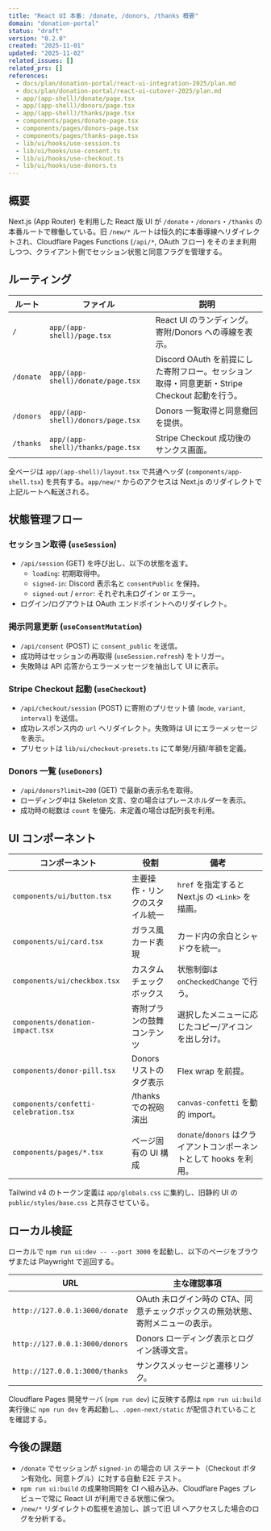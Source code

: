 ```yaml
---
title: "React UI 本番: /donate, /donors, /thanks 概要"
domain: "donation-portal"
status: "draft"
version: "0.2.0"
created: "2025-11-01"
updated: "2025-11-02"
related_issues: []
related_prs: []
references:
  - docs/plan/donation-portal/react-ui-integration-2025/plan.md
  - docs/plan/donation-portal/react-ui-cutover-2025/plan.md
  - app/(app-shell)/donate/page.tsx
  - app/(app-shell)/donors/page.tsx
  - app/(app-shell)/thanks/page.tsx
  - components/pages/donate-page.tsx
  - components/pages/donors-page.tsx
  - components/pages/thanks-page.tsx
  - lib/ui/hooks/use-session.ts
  - lib/ui/hooks/use-consent.ts
  - lib/ui/hooks/use-checkout.ts
  - lib/ui/hooks/use-donors.ts
---
```


## 概要

Next.js (App Router) を利用した React 版 UI が `/donate`・`/donors`・`/thanks` の本番ルートで稼働している。旧 `/new/*` ルートは恒久的に本番導線へリダイレクトされ、Cloudflare Pages Functions (`/api/*`, OAuth フロー) をそのまま利用しつつ、クライアント側でセッション状態と同意フラグを管理する。

## ルーティング

| ルート | ファイル | 説明 |
| --- | --- | --- |
| `/` | `app/(app-shell)/page.tsx` | React UI のランディング。寄附/Donors への導線を表示。 |
| `/donate` | `app/(app-shell)/donate/page.tsx` | Discord OAuth を前提にした寄附フロー。セッション取得・同意更新・Stripe Checkout 起動を行う。 |
| `/donors` | `app/(app-shell)/donors/page.tsx` | Donors 一覧取得と同意撤回を提供。 |
| `/thanks` | `app/(app-shell)/thanks/page.tsx` | Stripe Checkout 成功後のサンクス画面。 |

全ページは `app/(app-shell)/layout.tsx` で共通ヘッダ (`components/app-shell.tsx`) を共有する。`app/new/*` からのアクセスは Next.js のリダイレクトで上記ルートへ転送される。

## 状態管理フロー

### セッション取得 (`useSession`)

- `/api/session` (GET) を呼び出し、以下の状態を返す。
  - `loading`: 初期取得中。
  - `signed-in`: Discord 表示名と `consentPublic` を保持。
  - `signed-out` / `error`: それぞれ未ログイン or エラー。
- ログイン/ログアウトは OAuth エンドポイントへのリダイレクト。

### 掲示同意更新 (`useConsentMutation`)

- `/api/consent` (POST) に `consent_public` を送信。
- 成功時はセッションの再取得 (`useSession.refresh`) をトリガー。
- 失敗時は API 応答からエラーメッセージを抽出して UI に表示。

### Stripe Checkout 起動 (`useCheckout`)

- `/api/checkout/session` (POST) に寄附のプリセット値 (`mode`, `variant`, `interval`) を送信。
- 成功レスポンス内の `url` へリダイレクト。失敗時は UI にエラーメッセージを表示。
- プリセットは `lib/ui/checkout-presets.ts` にて単発/月額/年額を定義。

### Donors 一覧 (`useDonors`)

- `/api/donors?limit=200` (GET) で最新の表示名を取得。
- ローディング中は Skeleton 文言、空の場合はプレースホルダーを表示。
- 成功時の総数は `count` を優先、未定義の場合は配列長を利用。

## UI コンポーネント

| コンポーネント | 役割 | 備考 |
| --- | --- | --- |
| `components/ui/button.tsx` | 主要操作・リンクのスタイル統一 | `href` を指定すると Next.js の `<Link>` を描画。 |
| `components/ui/card.tsx` | ガラス風カード表現 | カード内の余白とシャドウを統一。 |
| `components/ui/checkbox.tsx` | カスタムチェックボックス | 状態制御は `onCheckedChange` で行う。 |
| `components/donation-impact.tsx` | 寄附プランの鼓舞コンテンツ | 選択したメニューに応じたコピー/アイコンを出し分け。 |
| `components/donor-pill.tsx` | Donors リストのタグ表示 | Flex wrap を前提。 |
| `components/confetti-celebration.tsx` | /thanks での祝砲演出 | `canvas-confetti` を動的 import。 |
| `components/pages/*.tsx` | ページ固有の UI 構成 | `donate`/`donors` はクライアントコンポーネントとして hooks を利用。 |

Tailwind v4 のトークン定義は `app/globals.css` に集約し、旧静的 UI の `public/styles/base.css` と共存させている。

## ローカル検証

ローカルで `npm run ui:dev -- --port 3000` を起動し、以下のページをブラウザまたは Playwright で巡回する。

| URL | 主な確認事項 |
| --- | --- |
| `http://127.0.0.1:3000/donate` | OAuth 未ログイン時の CTA、同意チェックボックスの無効状態、寄附メニューの表示。 |
| `http://127.0.0.1:3000/donors` | Donors ローディング表示とログイン誘導文言。 |
| `http://127.0.0.1:3000/thanks` | サンクスメッセージと遷移リンク。 |

Cloudflare Pages 開発サーバ (`npm run dev`) に反映する際は `npm run ui:build` 実行後に `npm run dev` を再起動し、`.open-next/static` が配信されていることを確認する。

## 今後の課題

- `/donate` でセッションが `signed-in` の場合の UI ステート（Checkout ボタン有効化、同意トグル）に対する自動 E2E テスト。
- `npm run ui:build` の成果物同期を CI へ組み込み、Cloudflare Pages プレビューで常に React UI が利用できる状態に保つ。
- `/new/*` リダイレクトの監視を追加し、誤って旧 UI へアクセスした場合のログを分析する。
